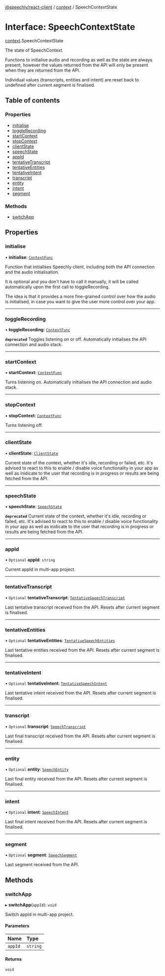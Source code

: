 [@speechly/react-client](../README.md) / [context](../modules/context.md) / SpeechContextState

# Interface: SpeechContextState

[context](../modules/context.md).SpeechContextState

The state of SpeechContext.

Functions to initialise audio and recording as well as the state are always present,
however the values returned from the API will only be present when they are returned from the API.

Individual values (transcripts, entities and intent) are reset back to undefined after current segment is finalised.

## Table of contents

### Properties

- [initialise](context.SpeechContextState.md#initialise)
- [toggleRecording](context.SpeechContextState.md#togglerecording)
- [startContext](context.SpeechContextState.md#startcontext)
- [stopContext](context.SpeechContextState.md#stopcontext)
- [clientState](context.SpeechContextState.md#clientstate)
- [speechState](context.SpeechContextState.md#speechstate)
- [appId](context.SpeechContextState.md#appid)
- [tentativeTranscript](context.SpeechContextState.md#tentativetranscript)
- [tentativeEntities](context.SpeechContextState.md#tentativeentities)
- [tentativeIntent](context.SpeechContextState.md#tentativeintent)
- [transcript](context.SpeechContextState.md#transcript)
- [entity](context.SpeechContextState.md#entity)
- [intent](context.SpeechContextState.md#intent)
- [segment](context.SpeechContextState.md#segment)

### Methods

- [switchApp](context.SpeechContextState.md#switchapp)

## Properties

### initialise

• **initialise**: [`ContextFunc`](../modules/context.md#contextfunc)

Function that initialises Speechly client, including both the API connection and the audio initialisation.

It is optional and you don't have to call it manually,
it will be called automatically upon the first call to toggleRecording.

The idea is that it provides a more fine-grained control over how the audio is initialised,
in case you want to give the user more control over your app.

___

### toggleRecording

• **toggleRecording**: [`ContextFunc`](../modules/context.md#contextfunc)

**`deprecated`**
Toggles listening on or off. Automatically initialises the API connection and audio stack.

___

### startContext

• **startContext**: [`ContextFunc`](../modules/context.md#contextfunc)

Turns listening on. Automatically initialises the API connection and audio stack.

___

### stopContext

• **stopContext**: [`ContextFunc`](../modules/context.md#contextfunc)

Turns listening off.

___

### clientState

• **clientState**: [`ClientState`](../enums/index.ClientState.md)

Current state of the context, whether it's idle, recording or failed, etc.
It's advised to react to this to enable / disable voice functionality in your app
as well as inidicate to the user that recording is in progress or results are being fetched from the API.

___

### speechState

• **speechState**: [`SpeechState`](../enums/types.SpeechState.md)

**`deprecated`**
Current state of the context, whether it's idle, recording or failed, etc.
It's advised to react to this to enable / disable voice functionality in your app
as well as inidicate to the user that recording is in progress or results are being fetched from the API.

___

### appId

• `Optional` **appId**: `string`

Current appId in multi-app project.

___

### tentativeTranscript

• `Optional` **tentativeTranscript**: [`TentativeSpeechTranscript`](../modules/types.md#tentativespeechtranscript)

Last tentative transcript received from the API. Resets after current segment is finalised.

___

### tentativeEntities

• `Optional` **tentativeEntities**: [`TentativeSpeechEntities`](../modules/types.md#tentativespeechentities)

Last tentative entities received from the API. Resets after current segment is finalised.

___

### tentativeIntent

• `Optional` **tentativeIntent**: [`TentativeSpeechIntent`](../modules/types.md#tentativespeechintent)

Last tentative intent received from the API. Resets after current segment is finalised.

___

### transcript

• `Optional` **transcript**: [`SpeechTranscript`](../modules/types.md#speechtranscript)

Last final transcript received from the API. Resets after current segment is finalised.

___

### entity

• `Optional` **entity**: [`SpeechEntity`](../modules/types.md#speechentity)

Last final entity received from the API. Resets after current segment is finalised.

___

### intent

• `Optional` **intent**: [`SpeechIntent`](../modules/types.md#speechintent)

Last final intent received from the API. Resets after current segment is finalised.

___

### segment

• `Optional` **segment**: [`SpeechSegment`](index.SpeechSegment.md)

Last segment received from the API.

## Methods

### switchApp

▸ **switchApp**(`appId`): `void`

Switch appId in multi-app project.

#### Parameters

| Name | Type |
| :------ | :------ |
| `appId` | `string` |

#### Returns

`void`
